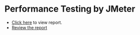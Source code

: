 # Performance Testing by JMeter
  - [Click here](https://mehedihassanfaysal.github.io/Performance-Testing/) to view report.
  - [Review the report](https://drive.google.com/file/d/1G6noBP6Y47oinkpMAc1_NnJSSoZJYuCV/view?usp=share_link)
